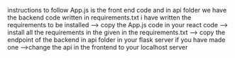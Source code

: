 instructions to follow 
App.js is the front end code 
and in api folder we have the backend code written in requirements.txt i have written the requirements to be installed 
--> copy the App.js code in your react code 
--> install all the requirements in the given in the requirements.txt
--> copy the endpoint of the backend in api folder in your flask server if you have made one 
-->change the api in the frontend to your localhost server 
